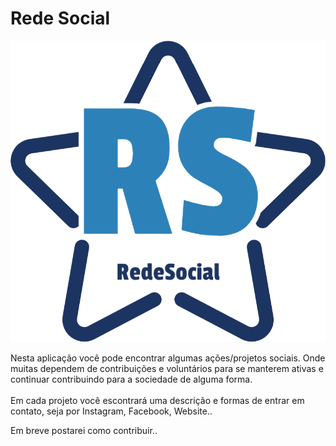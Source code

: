 # Rede Social

<img src='src/assets/img/image_rede_social.png' alt="Logo da aplicação, estrela com as letras RS no meio. Rede Social." className="projectData__image" />


<p>
    Nesta aplicação você pode encontrar algumas ações/projetos sociais. Onde muitas dependem de contribuições e voluntários para se manterem ativas e continuar contribuindo para a sociedade de alguma forma.
    <br /><br />
    Em cada projeto você escontrará uma descrição e formas de entrar em contato, seja por Instagram, Facebook, Website..
</p>

Em breve postarei como contribuir..

